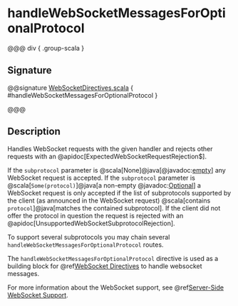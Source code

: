 # handleWebSocketMessagesForOptionalProtocol

@@@ div { .group-scala }

## Signature

@@signature [WebSocketDirectives.scala](/pekko-http/src/main/scala/akka/http/scaladsl/server/directives/WebSocketDirectives.scala) { #handleWebSocketMessagesForOptionalProtocol }

@@@

## Description

Handles WebSocket requests with the given handler and rejects other requests with an
@apidoc[ExpectedWebSocketRequestRejection$].

If the `subprotocol` parameter is @scala[None]@java[@javadoc:[empty](java.util.Optional#empty())] any WebSocket request is accepted. If the `subprotocol` parameter is
@scala[`Some(protocol)`]@java[a non-empty @javadoc:[Optional](java.util.Optional)] a WebSocket request is only accepted if the list of subprotocols supported by the client (as
announced in the WebSocket request) @scala[contains `protocol`]@java[matches the contained subprotocol]. If the client did not offer the protocol in question
the request is rejected with an @apidoc[UnsupportedWebSocketSubprotocolRejection].

To support several subprotocols you may chain several `handleWebSocketMessagesForOptionalProtocol` routes.

The `handleWebSocketMessagesForOptionalProtocol` directive is used as a building block for @ref[WebSocket Directives](index.md) to handle websocket messages.

For more information about the WebSocket support, see @ref[Server-Side WebSocket Support](../../../server-side/websocket-support.md).
